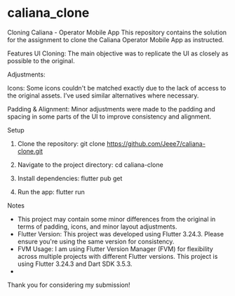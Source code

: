 # caliana_clone

Cloning Caliana - Operator Mobile App
This repository contains the solution for the assignment to clone the Caliana Operator Mobile App as instructed.

Features
UI Cloning: The main objective was to replicate the UI as closely as possible to the original.

Adjustments:

Icons: Some icons couldn't be matched exactly due to the lack of access to the original assets. I’ve used similar alternatives where necessary.

Padding & Alignment: Minor adjustments were made to the padding and spacing in some parts of the UI to improve consistency and alignment.

Setup
1. Clone the repository:
  git clone https://github.com/Jeee7/caliana-clone.git

2. Navigate to the project directory:
  cd caliana-clone

3. Install dependencies:
  flutter pub get

4. Run the app:
  flutter run

Notes
- This project may contain some minor differences from the original in terms of padding, icons, and minor layout adjustments.
- Flutter Version: This project was developed using Flutter 3.24.3. Please ensure you're using the same version for consistency.
- FVM Usage: I am using Flutter Version Manager (FVM) for flexibility across multiple projects with different Flutter versions. This project is using Flutter 3.24.3 and Dart SDK 3.5.3.
- 
Thank you for considering my submission!
